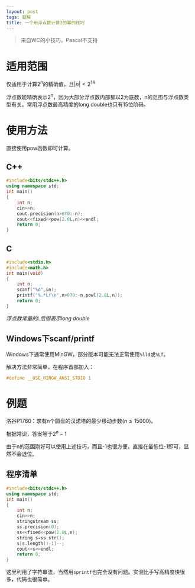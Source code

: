 ```yaml
---
layout: post
tags: 题解
title: 一个用浮点数计算2的幂的技巧
---
```


> 来自WC的小技巧，Pascal不支持

# 适用范围

仅适用于计算$2^n$的精确值，且$\left\vert n\right\vert<2^{14}$

浮点数能精确表示$2^n$，因为大部分浮点数内部都以2为底数，n的范围与浮点数类型有关。常用浮点数最高精度的long double也只有15位阶码。

# 使用方法

直接使用pow函数即可计算。

## C++

```cpp
#include<bits/stdc++.h>
using namespace std;
int main()
{
	int n;
	cin>>n;
	cout.precision(n>0?0:-n);
	cout<<fixed<<pow(2.0L,n)<<endl;
	return 0;
}
```

## C

```c
#include<stdio.h>
#include<math.h>
int main(void)
{
	int n;
	scanf("%d",&n);
	printf("%.*Lf\n",n>0?0:-n,powl(2.0L,n));
	return 0;
}
```

*浮点数常量的L后缀表示long double*

## Windows下scanf/printf

Windows下通常使用MinGW，部分版本可能无法正常使用`%lld`或`%Lf`。

解决方法非常简单，在程序首部加入：

```c
#define __USE_MINGW_ANSI_STDIO 1
```

# 例题

洛谷P1760：求有n个圆盘的汉诺塔的最少移动步数($n\le15000$)。

根据常识，答案等于$2^n-1$

由于n的范围刚好可以使用上述技巧，而且-1也很方便，直接在最低位-1即可，显然不会退位。

## 程序清单

```cpp
#include<bits/stdc++.h>
using namespace std;
int main()
{
    int n;
    cin>>n;
    stringstream ss;
    ss.precision(0);
    ss<<fixed<<pow(2.0L,n);
    string s=ss.str();
    s[s.length()-1]--;
    cout<<s<<endl;
    return 0;
}
```

这里利用了字符串流，当然用`sprintf`也完全没有问题。实测比手写高精度快很多，代码也很简单。

